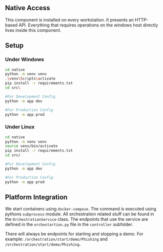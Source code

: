 ## Native Access

This component is installed on every workstation. It presents an HTTP-based API. Everything that requires operations on the windows host directly lives inside this component.

## Setup

### Under Windows
```bash
cd native
python -m venv venv
.\venv\Scripts\activate
pip install -r requirements.txt
cd src\

#For Development Config
python -m app dev

#For Production Config
python -m app prod

```

### Under Linux
```bash
cd native
python -m venv venv
source venv/bin/activate
pip install -r requirements.txt
cd src/

#For Development Config
python -m app dev

#For Production Config
python -m app prod

```

## Platform Integration

We start containers using `docker-compose`. The command is executed using pythons `subprocess` module. All orchestration related stuff can be found in the `OrchestrationService` class. The endpoints that use the service are defined in the `orchestartion.py` file in the `controller` subfolder.

There will always be endpoints for starting and stopping a demo. For example: `/orchestration/start/demo/Phishing` and `/orchestration/start/demo/Phishing`.
